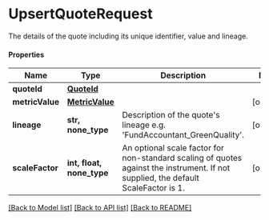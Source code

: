 # UpsertQuoteRequest

The details of the quote including its unique identifier, value and lineage.

#### Properties
Name | Type | Description | Notes
------------ | ------------- | ------------- | -------------
**quoteId** | [**QuoteId**](QuoteId.md) |  | 
**metricValue** | [**MetricValue**](MetricValue.md) |  | [optional] 
**lineage** | **str, none_type** | Description of the quote&#x27;s lineage e.g. &#x27;FundAccountant_GreenQuality&#x27;. | [optional] 
**scaleFactor** | **int, float, none_type** | An optional scale factor for non-standard scaling of quotes against the instrument. If not supplied, the default ScaleFactor is 1. | [optional] 

[[Back to Model list]](../README.md#documentation-for-models) [[Back to API list]](../README.md#documentation-for-api-endpoints) [[Back to README]](../README.md)

